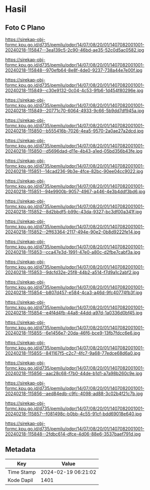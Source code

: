 # Hasil

## Foto C Plano

https://sirekap-obj-formc.kpu.go.id/d735/pemilu/pdpr/14/07/08/20/01/1407082001001-20240218-115847--3ea139c5-2c90-46bd-ae35-52c0d5ac0582.jpg

https://sirekap-obj-formc.kpu.go.id/d735/pemilu/pdpr/14/07/08/20/01/1407082001001-20240218-115848--970efb64-8e8f-4de0-9237-738a44e7e00f.jpg

https://sirekap-obj-formc.kpu.go.id/d735/pemilu/pdpr/14/07/08/20/01/1407082001001-20240218-115849--c30e9132-0c04-4c53-9fb6-1d454f80296e.jpg

https://sirekap-obj-formc.kpu.go.id/d735/pemilu/pdpr/14/07/08/20/01/1407082001001-20240218-115849--20771c70-6064-4933-9c66-5b9dd7df945a.jpg

https://sirekap-obj-formc.kpu.go.id/d735/pemilu/pdpr/14/07/08/20/01/1407082001001-20240218-115850--b555416b-7026-4ea5-9570-2a0ae27a2dcd.jpg

https://sirekap-obj-formc.kpu.go.id/d735/pemilu/pdpr/14/07/08/20/01/1407082001001-20240218-115850--d5696dad-d11e-4b43-a1ed-05bd356b43fe.jpg

https://sirekap-obj-formc.kpu.go.id/d735/pemilu/pdpr/14/07/08/20/01/1407082001001-20240218-115851--14cad236-9b3e-4fce-82bc-90ee04cc9022.jpg

https://sirekap-obj-formc.kpu.go.id/d735/pemilu/pdpr/14/07/08/20/01/1407082001001-20240218-115851--94e9900b-9057-4967-a446-4e3b4ddf3bd6.jpg

https://sirekap-obj-formc.kpu.go.id/d735/pemilu/pdpr/14/07/08/20/01/1407082001001-20240218-115852--8d2bbdf5-b99c-43da-9327-bc3df00a341f.jpg

https://sirekap-obj-formc.kpu.go.id/d735/pemilu/pdpr/14/07/08/20/01/1407082001001-20240218-115852--2ff63364-2117-494e-90e2-0b8d9222fe14.jpg

https://sirekap-obj-formc.kpu.go.id/d735/pemilu/pdpr/14/07/08/20/01/1407082001001-20240218-115853--cca47e3d-1991-47e0-a80c-d2fbe7cabf3a.jpg

https://sirekap-obj-formc.kpu.go.id/d735/pemilu/pdpr/14/07/08/20/01/1407082001001-20240218-115853--9dcfd32e-25f8-44b2-a514-f7d9a1c2abf2.jpg

https://sirekap-obj-formc.kpu.go.id/d735/pemilu/pdpr/14/07/08/20/01/1407082001001-20240218-115854--b807d457-e584-4ca3-a46d-9fc40774fb3f.jpg

https://sirekap-obj-formc.kpu.go.id/d735/pemilu/pdpr/14/07/08/20/01/1407082001001-20240218-115854--e4f4d4fb-44a8-44dd-a97d-1a0336d0bf45.jpg

https://sirekap-obj-formc.kpu.go.id/d735/pemilu/pdpr/14/07/08/20/01/1407082001001-20240218-115855--6e1456e7-20da-46f6-bce9-13fb7fdcc6e6.jpg

https://sirekap-obj-formc.kpu.go.id/d735/pemilu/pdpr/14/07/08/20/01/1407082001001-20240218-115855--841167f5-c2c7-4fc7-9a68-77edce68d6a0.jpg

https://sirekap-obj-formc.kpu.go.id/d735/pemilu/pdpr/14/07/08/20/01/1407082001001-20240218-115856--aac28c68-f7b0-44de-b1d1-a7a98b260c9e.jpg

https://sirekap-obj-formc.kpu.go.id/d735/pemilu/pdpr/14/07/08/20/01/1407082001001-20240218-115856--aed84edb-c9fc-4098-ad88-3c02b4f21c7b.jpg

https://sirekap-obj-formc.kpu.go.id/d735/pemilu/pdpr/14/07/08/20/01/1407082001001-20240218-115857--f081498c-b0bb-4c55-91cf-bdd69018e640.jpg

https://sirekap-obj-formc.kpu.go.id/d735/pemilu/pdpr/14/07/08/20/01/1407082001001-20240218-115848--2fdbc614-dfce-4d06-88e6-3537baef791d.jpg


## Metadata

| Key        | Value               |
| ---------- | ------------------- |
| Time Stamp | 2024-02-19 06:21:02 |
| Kode Dapil | 1401                |



